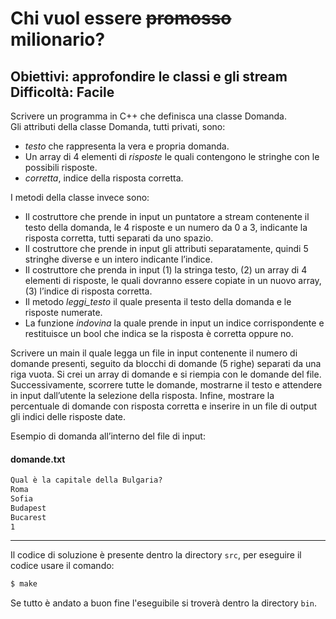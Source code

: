# Chi vuol essere <s>promosso</s> milionario?
## Obiettivi: approfondire le classi e gli stream<br>Difficoltà: Facile

Scrivere un programma in C++ che definisca una classe Domanda.<br>
Gli attributi della classe Domanda, tutti privati, sono:
- _testo_ che rappresenta la vera e propria domanda.
- Un array di 4 elementi di _risposte_ le quali contengono le stringhe con le possibili risposte.
- _corretta_, indice della risposta corretta.

I metodi della classe invece sono:
- Il costruttore che prende in input un puntatore a stream contenente il testo della domanda, le 4 risposte e un numero da 0 a 3, indicante la risposta corretta, tutti separati da uno spazio.
- Il costruttore che prende in input gli attributi separatamente, quindi 5 stringhe diverse e un intero indicante l’indice.
- Il costruttore che prenda in input (1) la stringa testo, (2) un array di 4 elementi di risposte, le quali dovranno essere copiate in un nuovo array, (3) l’indice di risposta corretta.
- Il metodo _leggi\_testo_ il quale presenta il testo della domanda e le risposte numerate.
- La funzione _indovina_ la quale prende in input un indice corrispondente e restituisce un bool che indica se la risposta è corretta oppure no.

Scrivere un main il quale legga un file in input contenente il numero di domande presenti, seguito da blocchi di domande (5 righe) separati da una riga vuota. Si crei un array di domande e si riempia con le domande del file. Successivamente, scorrere tutte le domande, mostrarne il testo e attendere in input dall’utente la selezione della risposta. Infine, mostrare la percentuale di domande con risposta corretta e inserire in un file di output gli indici delle risposte date.

Esempio di domanda all’interno del file di input:

#### domande.txt
```txt
Qual è la capitale della Bulgaria?
Roma
Sofia
Budapest
Bucarest
1
```

---

Il codice di soluzione è presente dentro la directory `src`, per eseguire il codice usare il comando:

```bash
$ make
```

Se tutto è andato a buon fine l'eseguibile si troverà dentro la directory `bin`.
